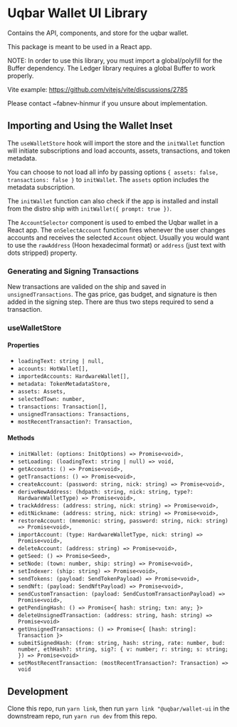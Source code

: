 # Uqbar Wallet UI Library

Contains the API, components, and store for the uqbar wallet.

This package is meant to be used in a React app.

NOTE: In order to use this library, you must import a global/polyfill for the Buffer dependency. The Ledger library requires a global Buffer to work properly.

Vite example: https://github.com/vitejs/vite/discussions/2785

Please contact ~fabnev-hinmur if you unsure about implementation.

## Importing and Using the Wallet Inset

The `useWalletStore` hook will import the store and the `initWallet` function will initiate subscriptions and load accounts, assets, transactions, and token metadata.

You can choose to not load all info by passing options `{ assets: false, transactions: false }` to `initWallet`. The `assets` option includes the metadata subscription.

The `initWallet` function can also check if the app is installed and install from the distro ship with `initWallet({ prompt: true })`.

The `AccountSelector` component is used to embed the Uqbar wallet in a React app. The `onSelectAccount` function fires whenever the user changes accounts and receives the selected `Account` object. Usually you would want to use the `rawAddress` (Hoon hexadecimal format) or `address` (just text with dots stripped) property.

### Generating and Signing Transactions

New transactions are valided on the ship and saved in `unsignedTransactions`. The gas price, gas budget, and signature is then added in the signing step. There are thus two steps required to send a transaction.

### useWalletStore

#### Properties

- `loadingText: string | null,`
- `accounts: HotWallet[],`
- `importedAccounts: HardwareWallet[],`
- `metadata: TokenMetadataStore,`
- `assets: Assets,`
- `selectedTown: number,`
- `transactions: Transaction[],`
- `unsignedTransactions: Transactions,`
- `mostRecentTransaction?: Transaction,`

#### Methods

- `initWallet: (options: InitOptions) => Promise<void>,`
- `setLoading: (loadingText: string | null) => void,`
- `getAccounts: () => Promise<void>,`
- `getTransactions: () => Promise<void>,`
- `createAccount: (password: string, nick: string) => Promise<void>,`
- `deriveNewAddress: (hdpath: string, nick: string, type?: HardwareWalletType) => Promise<void>,`
- `trackAddress: (address: string, nick: string) => Promise<void>,`
- `editNickname: (address: string, nick: string) => Promise<void>,`
- `restoreAccount: (mnemonic: string, password: string, nick: string) => Promise<void>,`
- `importAccount: (type: HardwareWalletType, nick: string) => Promise<void>,`
- `deleteAccount: (address: string) => Promise<void>,`
- `getSeed: () => Promise<Seed>,`
- `setNode: (town: number, ship: string) => Promise<void>,`
- `setIndexer: (ship: string) => Promise<void>,`
- `sendTokens: (payload: SendTokenPayload) => Promise<void>,`
- `sendNft: (payload: SendNftPayload) => Promise<void>,`
- `sendCustomTransaction: (payload: SendCustomTransactionPayload) => Promise<void>,`
- `getPendingHash: () => Promise<{ hash: string; txn: any; }>`
- `deleteUnsignedTransaction: (address: string, hash: string) => Promise<void>`
- `getUnsignedTransactions: () => Promise<{ [hash: string]: Transaction }>`
- `submitSignedHash: (from: string, hash: string, rate: number, bud: number, ethHash?: string, sig?: { v: number; r: string; s: string; }) => Promise<void>`
- `setMostRecentTransaction: (mostRecentTransaction?: Transaction) => void`

## Development

Clone this repo, run `yarn link`, then run `yarn link "@uqbar/wallet-ui` in the downstream repo, run `yarn run dev` from this repo.
